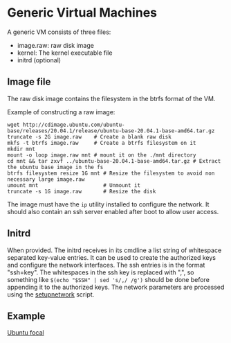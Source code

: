 # Generic Virtual Machines

A generic VM consists of three files:
- image.raw: raw disk image
- kernel: The kernel executable file
- initrd (optional)

## Image file

The raw disk image contains the filesystem in the btrfs format of the VM.

Example of constructing a raw image:
```
wget http://cdimage.ubuntu.com/ubuntu-base/releases/20.04.1/release/ubuntu-base-20.04.1-base-amd64.tar.gz
truncate -s 2G image.raw    # Create a blank raw disk
mkfs -t btrfs image.raw     # Create a btrfs filesystem on it
mkdir mnt
mount -o loop image.raw mnt # mount it on the ./mnt directory
cd mnt && tar zxvf ../ubuntu-base-20.04.1-base-amd64.tar.gz # Extract the ubuntu base image in the fs
btrfs filesystem resize 1G mnt # Resize the filesystem to avoid non necessary large image.raw
umount mnt                     # Unmount it
truncate -s 1G image.raw       # Resize the disk
```

The image must have the `ip` utility installed to configure the network. It should also contain an ssh server enabled after boot to allow user access.

## Initrd

When provided. The initrd receives in its cmdline a list string of whitespace separated key-value entries. It can be used to create the authorized keys and configure the network interfaces. The ssh entries is in the format "ssh=key". The whitespaces in the ssh key is replaced with ",", so something like `$(echo "$SSH" | sed 's/,/ /g')` should be done before appending it to the authorized keys. The network parameters are processed using the [setupnetwork](https://raw.githubusercontent.com/threefoldtech/k3os/zos-patch/overlay/sbin/setupnetwork) script.

## Example

[Ubuntu focal](https://hub.grid.tf/omar0.3bot/omarelawady-zos-ubuntu-vm-latest.flist.md)